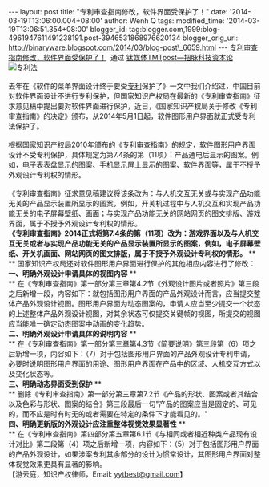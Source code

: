 --- layout: post title: "专利审查指南修改，软件界面受保护了！" date:
'2014-03-19T13:06:00.004+08:00' author: Wenh Q tags: modified\_time:
'2014-03-19T13:06:51.354+08:00' blogger\_id:
tag:blogger.com,1999:blog-4961947611491238191.post-3946531868976620134
blogger\_orig\_url:
http://binaryware.blogspot.com/2014/03/blog-post\_6659.html ---
[专利审查指南修改，软件界面受保护了！](http://www.tmtpost.com/99826.html)  通过
[钛媒体TMTpost—把脉科技资本论](http://www.tmtpost.com/)
![](http://www.tmtpost.com/wp-content/uploads/2014/03/139518907221.jpg "专利法")
\
\
去年在《软件的菜单界面设计终于要受[专利](http://www.tmtpost.com/tag/%E4%B8%93%E5%88%A9)保护了》一文中我们介绍过，中国目前对软件界面设计不进行专利保护，但国家知识产权局在最新的《专利审查指南》征求意见稿中提出要对软件界面进行保护，近日，《国家知识产权局关于修改《专利审查指南》的决定》颁布，从2014年5月1日起，软件图形用户界面就正式受专利法保护了。\
\
根据国家知识产权局2010年颁布的《专利审查指南》的规定，软件图形用户界面设计不受专利保护，具体规定为第7.4条的第（11项）：产品通电后显示的图案。例如，电子表表盘显示的图案、手机显示屏上显示的图案、软件界面等，属于不授予外观设计专利权的情形。\
\
《专利审查指南》征求意见稿建议将该条改为：与人机交互无关或与实现产品功能无关的产品显示装置所显示的图案，例如，开关机过程中与人机交互和实现产品功能无关的电子屏幕壁纸、画面；与实现产品功能无关的网站网页的图文排版、游戏界面，属于不授予外观设计专利权的情形。
\
**《专利审查指南》2014正式将第7.4条的第（11项）改为：游戏界面以及与人机交互无关或者与实现产品功能无关的产品显示装置所显示的图案，例如，电子屏幕壁纸、开关机画面、网站网页的图文排版，属于不授予外观设计专利权的情形。**
**\
**
国家知识产权局还对软件图形用户界面进行保护的其他相应内容进行了修改：
\
**一、明确外观设计申请具体的视图内容**
**\
**
在《专利审查指南》第一部分第三章第4.2节《外观设计图片或者照片》第三段之后新增一段，内容如下：就包括图形用户界面的产品外观设计而言，应当提交整体产品外观设计视图。图形用户界面为动态图案的，申请人应当至少提交一个状态的上述整体产品外观设计视图，对其余状态可仅提交关键帧的视图，所提交的视图应当能唯一确定动态图案中动画的变化趋势。
\
**二、明确外观设计申请具体的说明内容**
**\
**
在《专利审查指南》第一部分第三章第4.3节《简要说明》第三段第（6）项之后新增一项，内容如下：（7）对于包括图形用户界面的产品外观设计专利申请，必要时说明图形用户界面的用途、图形用户界面在产品中的区域、人机交互方式以及变化状态等。
\
**三、明确动态界面受到保护**
**\
**
删除《专利审查指南》第一部分第三章第7.2节《产品的形状、图案或者其结合以及色彩与形状、图案的结合》第三段最后一句"产品的图案应当是固定的、可见的，而不应是时有时无的或者需要在特定的条件下才能看见的。"
\
**四、明确更新版的外观设计应注重整体视觉效果显著性**
**\
**
在《专利审查指南》第四部分第五章第6.1节《与相同或者相近种类产品现有设计对比》第二段第（4）项之后新增一项，内容如下：（5）对于包括图形用户界面的产品外观设计，如果涉案专利其余部分的设计为惯常设计，其图形用户界面对整体视觉效果更具有显著的影响。
\
【游云庭，知识产权律师，Email: yytbest@gmail.com】
